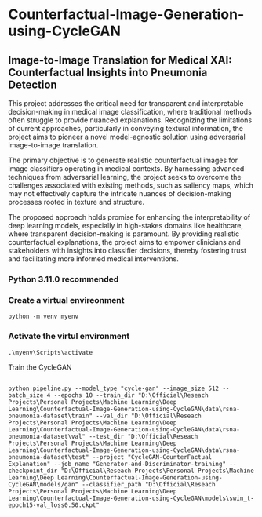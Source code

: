 # Counterfactual-Image-Generation-using-CycleGAN
## Image-to-Image Translation for Medical XAI: Counterfactual Insights into Pneumonia Detection
This project addresses the critical need for transparent and interpretable decision-making in medical image classification, where traditional methods often struggle to provide nuanced explanations. Recognizing the limitations of current approaches, particularly in conveying textural information, the project aims to pioneer a novel model-agnostic solution using adversarial image-to-image translation.

The primary objective is to generate realistic counterfactual images for image classifiers operating in medical contexts. By harnessing advanced techniques from adversarial learning, the project seeks to overcome the challenges associated with existing methods, such as saliency maps, which may not effectively capture the intricate nuances of decision-making processes rooted in texture and structure.

The proposed approach holds promise for enhancing the interpretability of deep learning models, especially in high-stakes domains like healthcare, where transparent decision-making is paramount. By providing realistic counterfactual explanations, the project aims to empower clinicians and stakeholders with insights into classifier decisions, thereby fostering trust and facilitating more informed medical interventions.


### Python 3.11.0 recommended
### Create a virtual envireonment
```
python -m venv myenv
```
### Activate the virtul environment
```
.\myenv\Scripts\activate
```
Train the CycleGAN
```

python pipeline.py --model_type "cycle-gan" --image_size 512 --batch_size 4 --epochs 10 --train_dir "D:\Official\Reseach Projects\Personal Projects\Machine Learning\Deep Learning\Counterfactual-Image-Generation-using-CycleGAN\data\rsna-pneumonia-dataset\train" --val_dir "D:\Official\Reseach Projects\Personal Projects\Machine Learning\Deep Learning\Counterfactual-Image-Generation-using-CycleGAN\data\rsna-pneumonia-dataset\val" --test_dir "D:\Official\Reseach Projects\Personal Projects\Machine Learning\Deep Learning\Counterfactual-Image-Generation-using-CycleGAN\data\rsna-pneumonia-dataset\test" --project "CycleGAN-CounterFactual Explanation" --job_name "Generator-and-Discriminator-training" --checkpoint_dir "D:\Official\Reseach Projects\Personal Projects\Machine Learning\Deep Learning\Counterfactual-Image-Generation-using-CycleGAN\models/gan" --classifier_path "D:\Official\Reseach Projects\Personal Projects\Machine Learning\Deep Learning\Counterfactual-Image-Generation-using-CycleGAN\models\swin_t-epoch15-val_loss0.50.ckpt"
```
